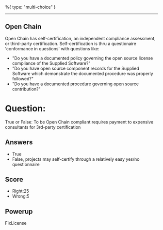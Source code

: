 %{
 type: "multi-choice"
}

---
## Open Chain
Open Chain has self-certification, an independent compliance assessment,
or third-party certification.
Self-certification is thru a questionaire 'conformance in questions'
with questions like:
- "Do you have a documented policy governing the open source license compliance of the Supplied Software?"
- "Do you have open source component records for the Supplied Software which demonstrate the documented procedure was properly followed?"
- "Do you have a documented procedure governing open source contribution?"

# Question:
True or False: To be Open Chain compliant requires payment to expensive consultants for 3rd-party certification

## Answers
- True
- False, projects may self-certify through a relatively easy yes/no questionnaire

## Score
- Right:25
- Wrong:5

## Powerup
FixLicense
